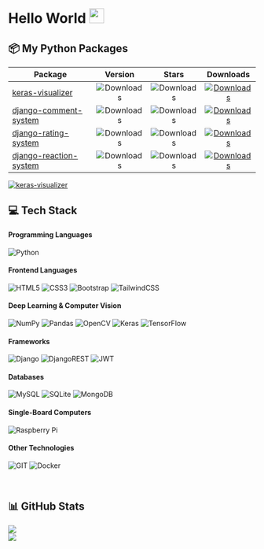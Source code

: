# Hello World <img src="hand.webp" height="30px">

## 📦 My Python Packages

| Package                                                                          |                                            Version                                             |                                                             Stars                                                              |                                            Downloads                                            |
| -------------------------------------------------------------------------------- | :--------------------------------------------------------------------------------------------: | :----------------------------------------------------------------------------------------------------------------------------: | :---------------------------------------------------------------------------------------------: |
| [keras-visualizer](https://github.com/mahyar-amiri/keras-visualizer)             |    ![Downloads](https://img.shields.io/pypi/v/keras-visualizer?label=%20&style=flat-square)    |    ![Downloads](https://img.shields.io/github/stars/mahyar-amiri/keras-visualizer?label=%20&color=yellow&style=flat-square)    | [![Downloads](https://static.pepy.tech/badge/keras-visualizer)](https://pepy.tech/project/keras-visualizer)    |
| [django-comment-system](https://github.com/mahyar-amiri/django-comment-system)   | ![Downloads](https://img.shields.io/pypi/v/django-comment-system?label=%20&style=flat-square)  | ![Downloads](https://img.shields.io/github/stars/mahyar-amiri/django-comment-system?label=%20&color=yellow&style=flat-square)  | [![Downloads](https://static.pepy.tech/badge/django-comment-system)](https://pepy.tech/project/django-comment-system) |
| [django-rating-system](https://github.com/mahyar-amiri/django-rating-system)     |  ![Downloads](https://img.shields.io/pypi/v/django-rating-system?label=%20&style=flat-square)  |  ![Downloads](https://img.shields.io/github/stars/mahyar-amiri/django-rating-system?label=%20&color=yellow&style=flat-square)  | [![Downloads](https://static.pepy.tech/badge/django-rating-system)](https://pepy.tech/project/django-rating-system) |
| [django-reaction-system](https://github.com/mahyar-amiri/django-reaction-system) | ![Downloads](https://img.shields.io/pypi/v/django-reaction-system?label=%20&style=flat-square) | ![Downloads](https://img.shields.io/github/stars/mahyar-amiri/django-reaction-system?label=%20&color=yellow&style=flat-square) | [![Downloads](https://static.pepy.tech/badge/django-reaction-system)](https://pepy.tech/project/django-reaction-system) |

[![keras-visualizer](https://github-readme-stats.vercel.app/api/pin/?username=mahyar-amiri&repo=keras-visualizer&theme=vue-dark&hide_border=true)](https://github.com/mahyar-amiri/keras-visualizer)

## 💻 Tech Stack

#### Programming Languages

![Python](https://img.shields.io/badge/python-3670A0?style=for-the-badge&logo=python&logoColor=ffdd54)

#### Frontend Languages

![HTML5](https://img.shields.io/badge/html5-%23E34F26.svg?style=for-the-badge&logo=html5&logoColor=white)
![CSS3](https://img.shields.io/badge/css3-%231572B6.svg?style=for-the-badge&logo=css3&logoColor=white)
![Bootstrap](https://img.shields.io/badge/bootstrap-%23563D7C.svg?style=for-the-badge&logo=bootstrap&logoColor=white)
![TailwindCSS](https://img.shields.io/badge/tailwindcss-%2338B2AC.svg?style=for-the-badge&logo=tailwind-css&logoColor=white)

#### Deep Learning & Computer Vision

![NumPy](https://img.shields.io/badge/numpy-%23013243.svg?style=for-the-badge&logo=numpy&logoColor=white)
![Pandas](https://img.shields.io/badge/pandas-%23150458.svg?style=for-the-badge&logo=pandas&logoColor=white)
![OpenCV](https://img.shields.io/badge/opencv-%23white.svg?style=for-the-badge&logo=opencv&logoColor=white)
![Keras](https://img.shields.io/badge/Keras-%23D00000.svg?style=for-the-badge&logo=Keras&logoColor=white)
![TensorFlow](https://img.shields.io/badge/TensorFlow-%23FF6F00.svg?style=for-the-badge&logo=TensorFlow&logoColor=white)

#### Frameworks

![Django](https://img.shields.io/badge/django-%23092E20.svg?style=for-the-badge&logo=django&logoColor=white)
![DjangoREST](https://img.shields.io/badge/DJANGO-REST-ff1709?style=for-the-badge&logo=django&logoColor=white&color=ff1709&labelColor=gray)
![JWT](https://img.shields.io/badge/JWT-black?style=for-the-badge&logo=JSON%20web%20tokens)

#### Databases

![MySQL](https://img.shields.io/badge/mysql-%2300f.svg?style=for-the-badge&logo=mysql&logoColor=white)
![SQLite](https://img.shields.io/badge/sqlite-%2307405e.svg?style=for-the-badge&logo=sqlite&logoColor=white)
![MongoDB](https://img.shields.io/badge/MongoDB-%234ea94b.svg?style=for-the-badge&logo=mongodb&logoColor=white)

#### Single-Board Computers

![Raspberry Pi](https://img.shields.io/badge/-RaspberryPi-C51A4A?style=for-the-badge&logo=Raspberry-Pi)

#### Other Technologies

![GIT](https://img.shields.io/badge/GIT-%23f34f29.svg?style=for-the-badge&logo=git&logoColor=white)
![Docker](https://img.shields.io/badge/docker-%230db7ed.svg?style=for-the-badge&logo=docker&logoColor=white)

<br/>

## 📊 GitHub Stats

![](https://github-readme-streak-stats.herokuapp.com/?user=mahyar-amiri&theme=vue-dark&hide_border=true)
<br/>
![](https://github-readme-stats.vercel.app/api/top-langs/?username=mahyar-amiri&theme=vue-dark&hide_border=true&include_all_commits=true&count_private=true&layout=compact)
